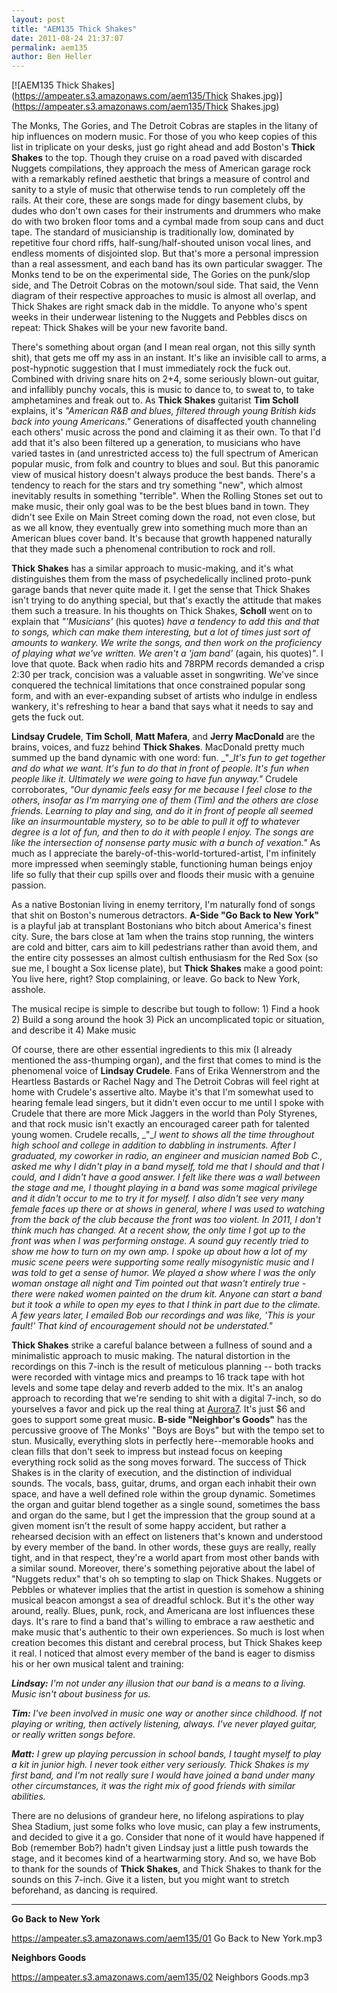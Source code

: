 ```yaml
---
layout: post
title: "AEM135 Thick Shakes"
date: 2011-08-24 21:37:07
permalink: aem135
author: Ben Heller
---
```

[![AEM135 Thick Shakes](https://ampeater.s3.amazonaws.com/aem135/Thick Shakes.jpg)](https://ampeater.s3.amazonaws.com/aem135/Thick Shakes.jpg)

The Monks, The Gories, and The Detroit Cobras are staples in the litany of hip influences on modern music. For those of you who keep copies of this list in triplicate on your desks, just go right ahead and add Boston's **Thick Shakes** to the top. Though they cruise on a road paved with discarded Nuggets compilations, they approach the mess of American garage rock with a remarkably refined aesthetic that brings a measure of control and sanity to a style of music that otherwise tends to run completely off the rails. At their core, these are songs made for dingy basement clubs, by dudes who don't own cases for their instruments and drummers who make do with two broken floor toms and a cymbal made from soup cans and duct tape. The standard of musicianship is traditionally low, dominated by repetitive four chord riffs, half-sung/half-shouted unison vocal lines, and endless moments of disjointed slop. But that's more a personal impression than a real assessment, and each band has its own particular swagger. The Monks tend to be on the experimental side, The Gories on the punk/slop side, and The Detroit Cobras on the motown/soul side. That said, the Venn diagram of their respective approaches to music is almost all overlap, and Thick Shakes are right smack dab in the middle. To anyone who's spent weeks in their underwear listening to the Nuggets and Pebbles discs on repeat: Thick Shakes will be your new favorite band.

<!-- more -->

There's something about organ (and I mean real organ, not this silly synth shit), that gets me off my ass in an instant. It's like an invisible call to arms, a post-hypnotic suggestion that I must immediately rock the fuck out. Combined with driving snare hits on 2+4, some seriously blown-out guitar, and infallibly punchy vocals, this is music to dance to, to sweat to, to take amphetamines and freak out to. As **Thick Shakes** guitarist **Tim Scholl** explains, it's _"American R&B and blues, filtered through young British kids back into young Americans."_ Generations of disaffected youth channeling each others' music across the pond and claiming it as their own. To that I'd add that it's also been filtered up a generation, to musicians who have varied tastes in (and unrestricted access to) the full spectrum of American popular music, from folk and country to blues and soul. But this panoramic view of musical history doesn't always produce the best bands. There's a tendency to reach for the stars and try something "new", which almost inevitably results in something "terrible". When the Rolling Stones set out to make music, their only goal was to be the best blues band in town. They didn't see Exile on Main Street coming down the road, not even close, but as we all know, they eventually grew into something much more than an American blues cover band. It's because that growth happened naturally that they made such a phenomenal contribution to rock and roll.

**Thick Shakes** has a similar approach to music-making, and it's what distinguishes them from the mass of psychedelically inclined proto-punk garage bands that never quite made it. I get the sense that Thick Shakes isn't trying to do anything special, but that's exactly the attitude that makes them such a treasure. In his thoughts on Thick Shakes, **Scholl** went on to explain that _"'Musicians'_ (his quotes) _have a tendency to add this and that to songs, which can make them interesting, but a lot of times just sort of amounts to wankery. We write the songs, and then work on the proficiency of playing what we've written. We aren't a 'jam band'_ (again, his quotes)_"_. I love that quote. Back when radio hits and 78RPM records demanded a crisp 2:30 per track, concision was a valuable asset in songwriting. We've since conquered the technical limitations that once constrained popular song form, and with an ever-expanding subset of artists who indulge in endless wankery, it's refreshing to hear a band that says what it needs to say and gets the fuck out.

**Lindsay Crudele**, **Tim Scholl**, **Matt Mafera**, and **Jerry MacDonald** are the brains, voices, and fuzz behind **Thick Shakes**. MacDonald pretty much summed up the band dynamic with one word: fun. _"__It's fun to get together and do what we want. It's fun to do that in  front of people. It's fun when people like it. Ultimately we were going to have fun anyway."_ Crudele corroborates, _"Our dynamic feels easy for me because I feel close to the others, insofar as I'm marrying one of them (Tim) and the others are close friends. Learning to play and sing, and do it in front of people all seemed like an insurmountable mystery, so to be able to pull it off to whatever degree is a lot of fun, and then to do it with people I enjoy. The songs are like the intersection of nonsense party music with a bunch of vexation."_ As much as I appreciate the barely-of-this-world-tortured-artist, I'm infinitely more impressed when seemingly stable, functioning human beings enjoy life so fully that their cup spills over and floods their music with a genuine passion.

As a native Bostonian living in enemy territory, I'm naturally fond of songs that shit on Boston's numerous detractors. **A-Side "Go Back to New York"** is a playful jab at transplant Bostonians who bitch about America's finest city. Sure, the bars close at 1am when the trains stop running, the winters are cold and bitter, cars aim to kill pedestrians rather than avoid them, and the entire city possesses an almost cultish enthusiasm for the Red Sox (so sue me, I bought a Sox license plate), but **Thick Shakes** make a good point: You live here, right? Stop complaining, or leave. Go back to New York, asshole.

The musical recipe is simple to describe but tough to follow: 1) Find a hook 2) Build a song around the hook 3) Pick an uncomplicated topic or situation, and describe it 4) Make music

Of course, there are other essential ingredients to this mix (I already mentioned the ass-thumping organ), and the first that comes to mind is the phenomenal voice of **Lindsay Crudele**. Fans of Erika Wennerstrom and the Heartless Bastards or Rachel Nagy and The Detroit Cobras will feel right at home with Crudele's assertive alto. Maybe it's that I'm somewhat used to hearing female lead singers, but it didn't even occur to me until I spoke with Crudele that there are more Mick Jaggers in the world than Poly Styrenes, and that rock music isn't exactly an encouraged career path for talented young women. Crudele recalls, _"__I went to shows all the time throughout high school and college in addition to dabbling in instruments. After I graduated, my coworker in radio, an engineer and musician named Bob C., asked me why I didn't play in a band myself, told me that I should and that I could, and I didn't have a good answer. I felt like there was a wall between the stage and me, I thought playing in a band was some magical privilege and it didn't occur to me to try it for myself. I also didn't see very many female faces up there or at shows in general, where I was used to watching from the back of the club because the front was too violent. In 2011, I don't think much has changed. At a recent show, the only time I got up to the front was when I was performing onstage. A sound guy recently tried to show me how to turn on my own amp. I spoke up about how a lot of my music scene peers were supporting some really misogynistic music and I was told to get a sense of humor. We played a show where I was the only woman onstage all night and Tim pointed out that wasn't entirely true - there were naked women painted on the drum kit. Anyone can start a band but it took a while to open my eyes to that I think in part due to the climate. A few years later, I emailed Bob our recordings and was like, 'This is your fault!' That kind of encouragement should not be understated."_

**Thick Shakes** strike a careful balance between a fullness of sound and a minimalistic approach to music making. The natural distortion in the recordings on this 7-inch is the result of meticulous planning -- both tracks were recorded with vintage mics and preamps to 16 track tape with hot levels and some tape delay and reverb added to the mix. It's an analog approach to recording that we're sending to shit with a digital 7-inch, so do yourselves a favor and pick up the real thing at [Aurora7](http://www.aurora7.com/order.html). It's just $6 and goes to support some great music. **B-side "Neighbor's Goods"** has the percussive groove of The Monks' "Boys are Boys" but with the tempo set to stun. Musically, everything slots in perfectly here--memorable hooks and clean fills that don't seek to impress but instead focus on keeping everything rock solid as the song moves forward. The success of Thick Shakes is in the clarity of execution, and the distinction of individual sounds. The vocals, bass, guitar, drums, and organ each inhabit their own space, and have a well defined role within the group dynamic. Sometimes the organ and guitar blend together as a single sound, sometimes the bass and organ do the same, but I get the impression that the group sound at a given moment isn't the result of some happy accident, but rather a rehearsed decision with an effect on listeners that's known and understood by every member of the band. In other words, these guys are really, really tight, and in that respect, they're a world apart from most other bands with a similar sound. Moreover, there's something pejorative about the label of "Nuggets redux" that's oh so tempting to slap on Thick Shakes. Nuggets or Pebbles or whatever implies that the artist in question is somehow a shining musical beacon amongst a sea of dreadful schlock. But it's the other way around, really. Blues, punk, rock, and Americana are lost influences these days. It's rare to find a band that's willing to embrace a raw aesthetic and make music that's authentic to their own experiences. So much is lost when creation becomes this distant and cerebral process, but Thick Shakes keep it real. I noticed that almost every member of the band is eager to dismiss his or her own musical talent and training:

**_Lindsay:_** _I'm not under any illusion that our band is a means to a living. Music isn't about business for us._

**_Tim:_** _I've been involved in music one way or another since childhood. If  not playing or writing, then actively listening, always. I've never played guitar, or really written songs before._

**_Matt:_** _I grew up playing percussion in school bands, I taught myself to play a kit in junior high. I never took either very seriously. Thick Shakes is my first band, and I'm not really sure I would have joined a band under many other circumstances, it was the right mix of good friends with similar abilities._

There are no delusions of grandeur here, no lifelong aspirations to play Shea Stadium, just some folks who love music, can play a few instruments, and decided to give it a go. Consider that none of it would have happened if Bob (remember Bob?) hadn't given Lindsay just a little push towards the stage, and it becomes kind of a heartwarming story. And so, we have Bob to thank for the sounds of **Thick Shakes**, and Thick Shakes to thank for the sounds on this 7-inch. Give it a listen, but you might want to stretch beforehand, as dancing is required.

---

**Go Back to New York**

https://ampeater.s3.amazonaws.com/aem135/01 Go Back to New York.mp3

**Neighbors Goods**

https://ampeater.s3.amazonaws.com/aem135/02 Neighbors Goods.mp3

